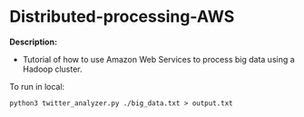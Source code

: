 # Distributed-processing-AWS

**Description:**

- Tutorial of how to use Amazon Web Services to process big data using a Hadoop cluster.


To run in local:

```
python3 twitter_analyzer.py ./big_data.txt > output.txt
```

